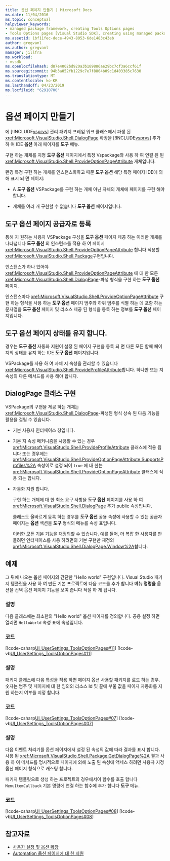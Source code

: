 ```yaml
---
title: 옵션 페이지 만들기 | Microsoft Docs
ms.date: 11/04/2016
ms.topic: conceptual
helpviewer_keywords:
- managed package framework, creating Tools Options pages
- Tools Options pages [Visual Studio SDK], creating using managed package framework
ms.assetid: 1bf11fec-dece-4943-8053-6de1483c43eb
author: gregvanl
ms.author: gregvanl
manager: jillfra
ms.workload:
- vssdk
ms.openlocfilehash: d87e4002bd920a3b189886ae29bc7cf3a6ccf61f
ms.sourcegitcommit: 94b3a052fb1229c7e7f8804b09c1d403385c7630
ms.translationtype: MT
ms.contentlocale: ko-KR
ms.lasthandoff: 04/23/2019
ms.locfileid: "62910700"
---
```

# <a name="create-options-pages"></a>옵션 페이지 만들기
에 [!INCLUDE[vsprvs](../../code-quality/includes/vsprvs_md.md)] 관리 패키지 프레임 워크 클래스에서 파생 된 <xref:Microsoft.VisualStudio.Shell.DialogPage> 확장을 [!INCLUDE[vsprvs](../../code-quality/includes/vsprvs_md.md)] 추가 하 여 IDE **옵션** 아래 페이지를 **도구** 메뉴.

 구현 하는 개체를 지정 **도구 옵션** 페이지에서 특정 Vspackage와 사용 하 여 연결 된 된 <xref:Microsoft.VisualStudio.Shell.ProvideOptionPageAttribute> 개체입니다.

 환경 특정 구현 하는 개체를 인스턴스화하고 때문 **도구 옵션** 해당 특정 페이지 IDE에 의해 표시 되 면 페이지:

- A **도구 옵션** VSPackage를 구현 하는 개체 아닌 자체의 개체에 페이지를 구현 해야 합니다.

- 개체를 여러 개 구현할 수 없습니다 **도구 옵션** 페이지입니다.

## <a name="register-as-a-tools-options-page-provider"></a>도구 옵션 페이지 공급자로 등록
 통해 지 원하는 사용자 VSPackage 구성을 **도구 옵션** 페이지 제공 하는 이러한 개체를 나타냅니다 **도구 옵션** 의 인스턴스를 적용 하 여 페이지 <xref:Microsoft.VisualStudio.Shell.ProvideOptionPageAttribute> 합니다 적용할<xref:Microsoft.VisualStudio.Shell.Package>구현입니다.

 인스턴스가 하나 있어야 <xref:Microsoft.VisualStudio.Shell.ProvideOptionPageAttribute> 에 대 한 모든 <xref:Microsoft.VisualStudio.Shell.DialogPage>-파생 형식을 구현 하는 **도구 옵션** 페이지.

 인스턴스마다 <xref:Microsoft.VisualStudio.Shell.ProvideOptionPageAttribute> 구현 하는 형식을 사용 하는 **도구 옵션** 페이지 범주와 하위 범주를 식별 하는 데 포함 하는 문자열을 **도구 옵션** 페이지 및 리소스 제공 된 형식을 등록 하는 정보를 **도구 옵션** 페이지입니다.

## <a name="persist-tools-options-page-state"></a>도구 옵션 페이지 상태를 유지 합니다.
 경우는 **도구 옵션** 자동화 지원이 설정 된 페이지 구현을 등록 되 면 다른 모든 함께 페이지의 상태를 유지 하는 IDE **도구 옵션** 페이지입니다.

 VSPackage를 사용 하 여 자체 지 속성을 관리할 수 있습니다 <xref:Microsoft.VisualStudio.Shell.ProvideProfileAttribute>합니다. 하나만 또는 지 속성의 다른 메서드를 사용 해야 합니다.

## <a name="implement-dialogpage-class"></a>DialogPage 클래스 구현
 VSPackage의 구현을 제공 하는 개체는 <xref:Microsoft.VisualStudio.Shell.DialogPage>-파생된 형식 상속 된 다음 기능을 활용을 걸릴 수 있습니다.

- 기본 사용자 인터페이스 창입니다.

- 기본 지 속성 메커니즘을 사용할 수 있는 경우 <xref:Microsoft.VisualStudio.Shell.ProvideProfileAttribute> 클래스에 적용 됩니다 또는 경우에는 <xref:Microsoft.VisualStudio.Shell.ProvideOptionPageAttribute.SupportsProfiles%2A> 속성이로 설정 되어 `true` 에 대 한는 <xref:Microsoft.VisualStudio.Shell.ProvideOptionPageAttribute> 클래스에 적용 되는 합니다.

- 자동화 지원 합니다.

  구현 하는 개체에 대 한 최소 요구 사항을 **도구 옵션** 페이지를 사용 하 여 <xref:Microsoft.VisualStudio.Shell.DialogPage> 추가 public 속성입니다.

  클래스도 올바르게 등록 하는 경우를 **도구 옵션** 공용 속성에 사용할 수 있는 공급자 페이지는 **옵션** 섹션을 **도구** 형식의 메뉴를 속성 표입니다.

  이러한 모든 기본 기능을 재정의할 수 있습니다. 예를 들어, 더 복잡 한 사용자를 만들려면 인터페이스를 사용 하려면의 기본 구현만 재정의 <xref:Microsoft.VisualStudio.Shell.DialogPage.Window%2A>합니다.

## <a name="example"></a>예제
 그 뒤에 나오는 옵션 페이지의 간단한 "Hello world" 구현입니다. Visual Studio 패키지 템플릿을 사용 하 여 만든 기본 프로젝트에 다음 코드를 추가 합니다 **메뉴 명령을** 옵션을 선택 옵션 페이지 기능을 보여 줍니다 적절 하 게 됩니다.

### <a name="description"></a>설명
 다음 클래스에는 최소한의 "Hello world" 옵션 페이지를 정의합니다. 공용 설정 하면 열리면 `HelloWorld` 속성 표에 속성입니다.

### <a name="code"></a>코드
 [!code-csharp[UI_UserSettings_ToolsOptionPages#11](../../extensibility/internals/codesnippet/CSharp/creating-options-pages_1.cs)]
 [!code-vb[UI_UserSettings_ToolsOptionPages#11](../../extensibility/internals/codesnippet/VisualBasic/creating-options-pages_1.vb)]

### <a name="description"></a>설명
 패키지 클래스에 다음 특성을 적용 하면 페이지 옵션 사용할 패키지를 로드 하는 경우. 숫자는 범주 및 페이지에 대 한 임의의 리소스 Id 및 끝에 부울 값을 페이지 자동화를 지원 하는지 여부를 지정 합니다.

### <a name="code"></a>코드
 [!code-csharp[UI_UserSettings_ToolsOptionPages#07](../../extensibility/internals/codesnippet/CSharp/creating-options-pages_2.cs)]
 [!code-vb[UI_UserSettings_ToolsOptionPages#07](../../extensibility/internals/codesnippet/VisualBasic/creating-options-pages_2.vb)]

### <a name="description"></a>설명
 다음 이벤트 처리기를 옵션 페이지에서 설정 된 속성의 값에 따라 결과를 표시 합니다. 사용 된 <xref:Microsoft.VisualStudio.Shell.Package.GetDialogPage%2A> 결과 사용 하 여 메서드를 명시적으로 페이지에 의해 노출 된 속성에 액세스 하려면 사용자 지정 옵션 페이지 형식으로 캐스팅 합니다.

 패키지 템플릿으로 생성 하는 프로젝트의 경우에서이 함수를 호출 합니다 `MenuItemCallback` 기본 명령에 연결 하는 함수에 추가 합니다 **도구** 메뉴.

### <a name="code"></a>코드
 [!code-csharp[UI_UserSettings_ToolsOptionPages#08](../../extensibility/internals/codesnippet/CSharp/creating-options-pages_3.cs)]
 [!code-vb[UI_UserSettings_ToolsOptionPages#08](../../extensibility/internals/codesnippet/VisualBasic/creating-options-pages_3.vb)]

## <a name="see-also"></a>참고자료
- [사용자 설정 및 옵션 확장](../../extensibility/extending-user-settings-and-options.md)
- [Automation 옵션 페이지에 대 한 지원](../../extensibility/internals/automation-support-for-options-pages.md)